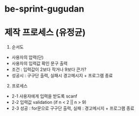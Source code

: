 # be-sprint-gugudan
# 제작 프로세스 (유정균)

1. 순서도 

* 사용자의 압력(단)
* 사용자의 입력값 확인 문구 출력
* 조건 : 입력값이 2보다 작거나 9보다 큰가?
* 성공시 : 구구단 출력, 실패시 경고메시지 + 프로그램 종료

2. 프로세스
* 2-1 사용자에게 입력을 받도록 scanf
* 2-2 입력값 validation (if n < 2 || n > 9)
* 2-3 성공 : for문으로 구구단 출력, 실패 : 경고메시지 + 프로그램 종료